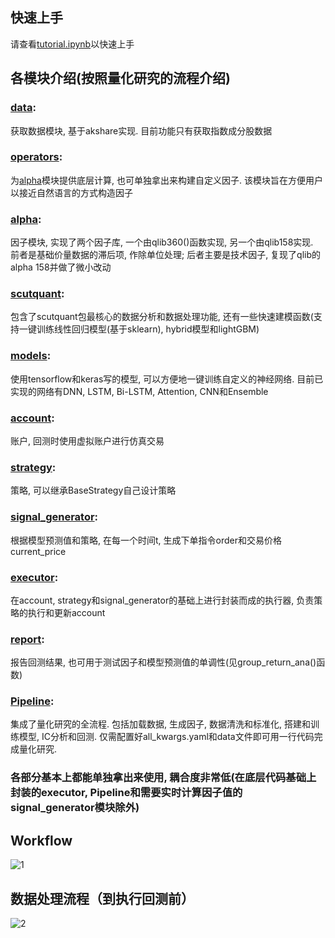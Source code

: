 ## 快速上手  
请查看[tutorial.ipynb](https://github.com/HaoningChen/ScutQuant/blob/main/%E5%AE%9E%E8%B7%B5%E6%A1%88%E4%BE%8B/tutorial.ipynb)以快速上手  

## 各模块介绍(按照量化研究的流程介绍)  

### [data](https://github.com/HaoningChen/ScutQuant/blob/main/scutquant/data.py):   
获取数据模块, 基于akshare实现. 目前功能只有获取指数成分股数据   
### [operators](https://github.com/HaoningChen/scutquant/blob/main/scutquant/operators.py):  
为[alpha](https://github.com/HaoningChen/ScutQuant/blob/main/scutquant/alpha.py)模块提供底层计算, 也可单独拿出来构建自定义因子. 该模块旨在方便用户以接近自然语言的方式构造因子  
### [alpha](https://github.com/HaoningChen/ScutQuant/blob/main/scutquant/alpha.py): 
因子模块, 实现了两个因子库, 一个由qlib360()函数实现, 另一个由qlib158实现.  
前者是基础价量数据的滞后项, 作除单位处理; 后者主要是技术因子, 复现了qlib的alpha 158并做了微小改动    
### [scutquant](https://github.com/HaoningChen/ScutQuant/blob/main/scutquant/scutquant.py):  
包含了scutquant包最核心的数据分析和数据处理功能, 还有一些快速建模函数(支持一键训练线性回归模型(基于sklearn), hybrid模型和lightGBM)   
### [models](https://github.com/HaoningChen/ScutQuant/blob/main/scutquant/models.py):  
使用tensorflow和keras写的模型, 可以方便地一键训练自定义的神经网络. 目前已实现的网络有DNN, LSTM, Bi-LSTM, Attention, CNN和Ensemble    
### [account](https://github.com/HaoningChen/ScutQuant/blob/main/scutquant/account.py):  
账户, 回测时使用虚拟账户进行仿真交易  
### [strategy](https://github.com/HaoningChen/ScutQuant/blob/main/scutquant/strategy.py):  
策略, 可以继承BaseStrategy自己设计策略  
### [signal_generator](https://github.com/HaoningChen/ScutQuant/blob/main/scutquant/signal_generator.py):  
根据模型预测值和策略, 在每一个时间t, 生成下单指令order和交易价格current_price
### [executor](https://github.com/HaoningChen/ScutQuant/blob/main/scutquant/executor.py):  
在account, strategy和signal_generator的基础上进行封装而成的执行器, 负责策略的执行和更新account  
### [report](https://github.com/HaoningChen/ScutQuant/blob/main/scutquant/report.py):  
报告回测结果, 也可用于测试因子和模型预测值的单调性(见group_return_ana()函数)  
### [Pipeline](https://github.com/HaoningChen/scutquant/blob/main/scutquant/Pipeline.py):  
集成了量化研究的全流程. 包括加载数据, 生成因子, 数据清洗和标准化, 搭建和训练模型, IC分析和回测. 仅需配置好all_kwargs.yaml和data文件即可用一行代码完成量化研究.  


### 各部分基本上都能单独拿出来使用, 耦合度非常低(在底层代码基础上封装的executor, Pipeline和需要实时计算因子值的signal_generator模块除外)

## Workflow  
![1](https://user-images.githubusercontent.com/101194077/229791039-833128a9-320b-49be-9848-5b47e2b2f4a8.png)



## 数据处理流程（到执行回测前）  
![2](https://user-images.githubusercontent.com/101194077/209441805-ecee94f8-794a-4431-819f-73f66d182aef.png)
